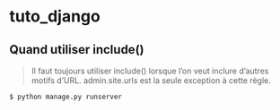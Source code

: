 # tuto_django

## Quand utiliser include()
>Il faut toujours utiliser include() lorsque l’on veut inclure d’autres motifs d’URL. admin.site.urls est la seule exception à cette règle.

`$ python manage.py runserver`